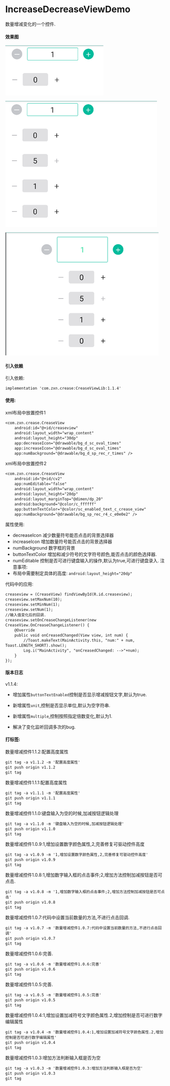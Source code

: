 # IncreaseDecreaseViewDemo
数量增减变化的一个控件.

#### 效果图
![Image text](/image/view1.png)

![Image text](/image/view2.png)

![Image text](/image/view3.png)

#### 引入依赖
引入依赖:
```
implementation 'com.zxn.crease:CreaseViewLib:1.1.4'
```
    
#### 使用:
xml布局中放置控件1
```
<com.zxn.crease.CreaseView
    android:id="@+id/creaseview"
    android:layout_width="wrap_content"
    android:layout_height="30dp"
    app:decreaseIcon="@drawable/bg_d_sc_oval_times"
    app:increaseIcon="@drawable/bg_d_sc_oval_times"
    app:numBackground="@drawable/bg_d_sp_rec_r_times" />
```
xml布局中放置控件2
```
<com.zxn.crease.CreaseView
    android:id="@+id/cv2"
    app:numEditable="false"
    android:layout_width="wrap_content"
    android:layout_height="20dp"
    android:layout_marginTop="@dimen/dp_20"
    android:background="@color/c_ffffff"
    app:buttonTextColor="@color/sc_enabled_text_c_crease_view"
    app:numBackground="@drawable/bg_sp_rec_r4_c_e0e0e2" />
```
 属性使用:
 - decreaseIcon
     减少数量符号能否点击的背景选择器
 - increaseIcon
     增加数量符号能否点击的背景选择器
 - numBackground
     数字框的背景
 - buttonTextColor
     增加和减少符号的文字符号颜色,能否点击的颜色选择器.
 - numEditable
     控制是否可进行键盘输入的操作,默认为true,可进行键盘录入.
注意事项:
- 布局中需要制定具体的高度:
`android:layout_height="20dp"`
       
代码中的应用:
```
creaseview = (CreaseView) findViewById(R.id.creaseview);
creaseview.setMaxNum(10);
creaseview.setMinNum(1);
creaseview.setNum(1);
//输入值变化后的回调.
creaseview.setOnCreaseChangeListener(new CreaseView.OnCreaseChangeListener() {
    @Override
    public void onCreasedChanged(View view, int num) {
        //Toast.makeText(MainActivity.this, "num:" + num, Toast.LENGTH_SHORT).show();
        Log.i("MainActivity", "onCreasedChanged: -->"+num);
    }
});
```

#### 版本日志
v1.1.4:
- 增加属性`buttonTextEnabled`控制是否显示增减按钮文字,默认为true.

- 新增属性`unit`,控制是否显示单位,默认为空字符串.

- 新增属性`multiple`,控制按照指定倍数变化,默认为1.

- 解决了变化监听回调多次的bug.

#### 打标签:

数量增减控件1.1.2:配置高度属性
```
git tag -a v1.1.2 -m '配置高度属性'
git push origin v1.1.2
git tag
```

数量增减控件1.1.1:配置高度属性
```
git tag -a v1.1.1 -m '配置高度属性'
git push origin v1.1.1
git tag
```

数量增减控件1.1.0:键盘输入为空的时候,加减按钮逻辑处理
```
git tag -a v1.1.0 -m '键盘输入为空的时候,加减按钮逻辑处理'
git push origin v1.1.0
git tag
```

数量增减控件1.0.9:1,增加设置数字颜色属性,2,完善修复可驱动控件高度
```
git tag -a v1.0.9 -m '1,增加设置数字颜色属性,2,完善修复可驱动控件高度'
git push origin v1.0.9
git tag
```

数量增减控件1.0.8:1,增加数字输入框的点击事件;2,增加方法控制加减按钮是否可点击.
```
git tag -a v1.0.8 -m '1,增加数字输入框的点击事件;2,增加方法控制加减按钮是否可点击'
git push origin v1.0.8
git tag
```

数量增减控件1.0.7:代码中设置当前数量的方法,不进行点击回调.
```
git tag -a v1.0.7 -m '数量增减控件1.0.7:代码中设置当前数量的方法,不进行点击回调'
git push origin v1.0.7
git tag
```

数量增减控件1.0.6:完善.
```
git tag -a v1.0.6 -m '数量增减控件1.0.6:完善'
git push origin v1.0.6
git tag
```

数量增减控件1.0.5:完善.
```
git tag -a v1.0.5 -m '数量增减控件1.0.5:完善'
git push origin v1.0.5
git tag
```



数量增减控件1.0.4:1,增加设置加减符号文字颜色属性.2,增加控制是否可进行数字编辑属性	
```
git tag -a v1.0.4 -m '数量增减控件1.0.4:1,增加设置加减符号文字颜色属性.2,增加控制是否可进行数字编辑属性'
git push origin v1.0.4
git tag
```

数量增减控件1.0.3:增加方法判断输入框是否为空
```
git tag -a v1.0.3 -m '数量增减控件1.0.3:增加方法判断输入框是否为空'
git push origin v1.0.3
git tag
```
	




    
